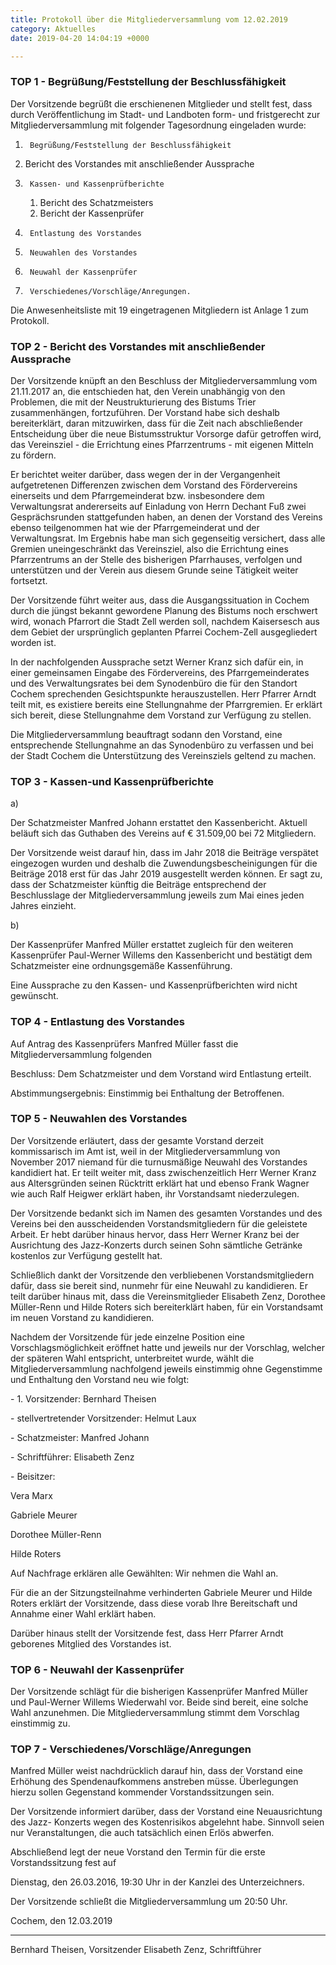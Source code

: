 ```yaml
---
title: Protokoll über die Mitgliederversammlung vom 12.02.2019
category: Aktuelles
date: 2019-04-20 14:04:19 +0000

---
```

### TOP 1 - Begrüßung/Feststellung der Beschlussfähigkeit

Der Vorsitzende begrüßt die erschienenen Mitglieder und stellt fest, dass durch Veröffentlichung im Stadt- und Landboten form- und fristgerecht zur Mitgliederversammlung mit folgender Tagesordnung eingeladen wurde:

1.  	Begrüßung/Feststellung der Beschlussfähigkeit
2. 	Bericht des Vorstandes mit anschließender Aussprache
3.  	Kassen- und Kassenprüfberichte
   1.  Bericht des Schatzmeisters
   2.  Bericht der Kassenprüfer
4.  	Entlastung des Vorstandes
5.  	Neuwahlen des Vorstandes
6.  	Neuwahl der Kassenprüfer
7.  	Verschiedenes/Vorschläge/Anregungen.

Die Anwesenheitsliste mit 19 eingetragenen Mitgliedern ist Anlage 1 zum Protokoll.

### TOP 2 - Bericht des Vorstandes mit anschließender Aussprache

Der Vorsitzende knüpft an den Beschluss der Mitgliederversammlung vom 21.11.2017 an, die entschieden hat, den Verein unabhängig von den Problemen, die mit der Neustrukturierung des Bistums Trier zusammenhängen, fortzuführen. Der Vorstand habe sich deshalb bereiterklärt, daran mitzuwirken, dass für die Zeit nach abschließender Entscheidung über die neue Bistumsstruktur Vorsorge dafür getroffen wird, das Vereinsziel - die Errichtung eines Pfarrzentrums - mit eigenen Mitteln zu fördern.

Er berichtet weiter darüber, dass wegen der in der Vergangenheit aufgetretenen Differenzen zwischen dem Vorstand des Fördervereins einerseits und dem Pfarrgemeinderat bzw. insbesondere dem Verwaltungsrat andererseits auf Einladung von Herrn Dechant Fuß zwei Gesprächsrunden stattgefunden haben, an denen der Vorstand des Vereins ebenso teilgenommen hat wie der Pfarrgemeinderat und der Verwaltungsrat. Im Ergebnis habe man sich gegenseitig versichert, dass alle Gremien uneingeschränkt das Vereinsziel, also die Errichtung eines Pfarrzentrums an der Stelle des bisherigen Pfarrhauses, verfolgen und unterstützen und der Verein aus diesem Grunde seine Tätigkeit weiter fortsetzt.

Der Vorsitzende führt weiter aus, dass die Ausgangssituation in Cochem durch die jüngst bekannt gewordene Planung des Bistums noch erschwert wird, wonach Pfarrort die Stadt Zell werden soll, nachdem Kaisersesch aus dem Gebiet der ursprünglich geplanten Pfarrei Cochem-Zell ausgegliedert worden ist.

In der nachfolgenden Aussprache setzt Werner Kranz sich dafür ein, in einer gemeinsamen Eingabe des Fördervereins, des Pfarrgemeinderates und des Verwaltungsrates bei dem Synodenbüro die für den Standort Cochem sprechenden Gesichtspunkte herauszustellen. Herr Pfarrer Arndt teilt mit, es existiere bereits eine Stellungnahme der Pfarrgremien. Er erklärt sich bereit, diese Stellungnahme dem Vorstand zur Verfügung zu stellen.

Die Mitgliederversammlung beauftragt sodann den Vorstand, eine entsprechende Stellungnahme an das Synodenbüro zu verfassen und bei der Stadt Cochem die Unterstützung des Vereinsziels geltend zu machen.

### TOP 3 - Kassen-und Kassenprüfberichte

a)

Der Schatzmeister Manfred Johann erstattet den Kassenbericht. Aktuell beläuft sich das Guthaben des Vereins auf € 31.509,00 bei 72 Mitgliedern.

Der Vorsitzende weist darauf hin, dass im Jahr 2018 die Beiträge verspätet eingezogen wurden und deshalb die Zuwendungsbescheinigungen für die Beiträge 2018 erst für das Jahr 2019 ausgestellt werden können. Er sagt zu, dass der Schatzmeister künftig die Beiträge entsprechend der Beschlusslage der Mitgliederversammlung jeweils zum Mai eines jeden Jahres einzieht.

b)

Der Kassenprüfer Manfred Müller erstattet zugleich für den weiteren Kassenprüfer Paul-Werner Willems den Kassenbericht und bestätigt dem Schatzmeister eine ordnungsgemäße Kassenführung.

Eine Aussprache zu den Kassen- und Kassenprüfberichten wird nicht gewünscht.

### TOP 4 - Entlastung des Vorstandes

Auf Antrag des Kassenprüfers Manfred Müller fasst die Mitgliederversammlung folgenden

Beschluss: 	Dem Schatzmeister und dem Vorstand wird Entlastung erteilt.

Abstimmungsergebnis: 	Einstimmig bei Enthaltung der Betroffenen.

### TOP 5 - Neuwahlen des Vorstandes

Der Vorsitzende erläutert, dass der gesamte Vorstand derzeit kommissarisch im Amt ist, weil in der Mitgliederversammlung von November 2017 niemand für die turnusmäßige Neuwahl des Vorstandes kandidiert hat. Er teilt weiter mit, dass zwischenzeitlich Herr Werner Kranz aus Altersgründen seinen Rücktritt erklärt hat und ebenso Frank Wagner wie auch Ralf Heigwer erklärt haben, ihr Vorstandsamt niederzulegen.

Der Vorsitzende bedankt sich im Namen des gesamten Vorstandes und des Vereins bei den ausscheidenden Vorstandsmitgliedern für die geleistete Arbeit. Er hebt darüber hinaus hervor, dass Herr Werner Kranz bei der Ausrichtung des Jazz-Konzerts durch seinen Sohn sämtliche Getränke kostenlos zur Verfügung gestellt hat.

Schließlich dankt der Vorsitzende den verbliebenen Vorstandsmitgliedern dafür, dass sie bereit sind, nunmehr für eine Neuwahl zu kandidieren. Er teilt darüber hinaus mit, dass die Vereinsmitglieder Elisabeth Zenz, Dorothee Müller-Renn und Hilde Roters sich bereiterklärt haben, für ein Vorstandsamt im neuen Vorstand zu kandidieren.

Nachdem der Vorsitzende für jede einzelne Position eine Vorschlagsmöglichkeit eröffnet hatte und jeweils nur der Vorschlag, welcher der späteren Wahl entspricht, unterbreitet wurde, wählt die Mitgliederversammlung nachfolgend jeweils einstimmig ohne Gegenstimme und Enthaltung den Vorstand neu wie folgt:

\- 	1. Vorsitzender: 	Bernhard Theisen

\- 	stellvertretender Vorsitzender: 	Helmut Laux

\- 	Schatzmeister: 	Manfred Johann

\- 	Schriftführer: 	Elisabeth Zenz

\- 	Beisitzer: 	

Vera Marx

Gabriele Meurer

Dorothee Müller-Renn

Hilde Roters

Auf Nachfrage erklären alle Gewählten: Wir nehmen die Wahl an.

Für die an der Sitzungsteilnahme verhinderten Gabriele Meurer und Hilde Roters erklärt der Vorsitzende, dass diese vorab Ihre Bereitschaft und Annahme einer Wahl erklärt haben.

Darüber hinaus stellt der Vorsitzende fest, dass Herr Pfarrer Arndt geborenes Mitglied des Vorstandes ist.

### TOP 6 - Neuwahl der Kassenprüfer

Der Vorsitzende schlägt für die bisherigen Kassenprüfer Manfred Müller und Paul-Werner Willems Wiederwahl vor. Beide sind bereit, eine solche Wahl anzunehmen. Die Mitgliederversammlung stimmt dem Vorschlag einstimmig zu.

### TOP 7 - Verschiedenes/Vorschläge/Anregungen

Manfred Müller weist nachdrücklich darauf hin, dass der Vorstand eine Erhöhung des Spendenaufkommens anstreben müsse. Überlegungen hierzu sollen Gegenstand kommender Vorstandssitzungen sein.

Der Vorsitzende informiert darüber, dass der Vorstand eine Neuausrichtung des Jazz- Konzerts wegen des Kostenrisikos abgelehnt habe. Sinnvoll seien nur Veranstaltungen, die auch tatsächlich einen Erlös abwerfen.

Abschließend legt der neue Vorstand den Termin für die erste Vorstandssitzung fest auf

Dienstag, den 26.03.2016, 19:30 Uhr in der Kanzlei des Unterzeichners.

Der Vorsitzende schließt die Mitgliederversammlung um 20:50 Uhr.

Cochem, den 12.03.2019

***

Bernhard Theisen, Vorsitzender				  Elisabeth Zenz, Schriftführer
